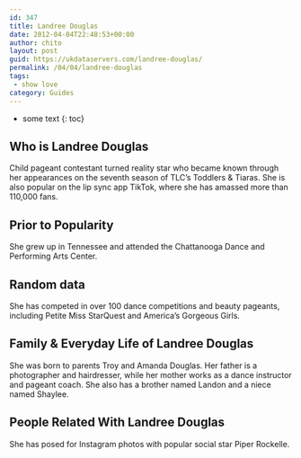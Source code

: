 ```yaml
---
id: 347
title: Landree Douglas
date: 2012-04-04T22:48:53+00:00
author: chito
layout: post
guid: https://ukdataservers.com/landree-douglas/
permalink: /04/04/landree-douglas
tags:
 - show love
category: Guides
---
```


* some text
{: toc}


## Who is  Landree Douglas
                  
                  
                  
Child pageant contestant turned reality star who became known through her appearances on the seventh season of TLC&#8217;s Toddlers & Tiaras. She is also popular on the lip sync app TikTok, where she has amassed more than 110,000 fans. 
                  
                
                
                
## Prior to Popularity 
                  
                  
                  
She grew up in Tennessee and attended the Chattanooga Dance and Performing Arts Center. 
                  
                
                
                
## Random data 
                  
                  
                  
She has competed in over 100 dance competitions and beauty pageants, including Petite Miss StarQuest and America&#8217;s Gorgeous Girls. 
                  
                
                
                
## Family & Everyday Life of Landree Douglas
                  
                  
                  
She was born to parents Troy and Amanda Douglas. Her father is a photographer and hairdresser, while her mother works as a dance instructor and pageant coach. She also has a brother named Landon and a niece named Shaylee. 
                  
                
                
                
## People Related With  Landree Douglas
                  
                  
                  
She has posed for Instagram photos with popular social star Piper Rockelle.  
                  
                
              
            
          
          
          
    
    
  
